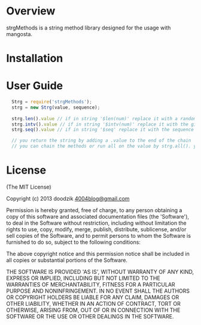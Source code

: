 # Overview

  strgMethods is a string method library designed for the usage with mangosta.

# Installation

# User Guide
```javascript
  Strg = require('strgMethods');
  strg = new Strg(value, sequence);
  
  strg.len().value // if in string '$len(num)' replace it with a random string of num chars
  strg.intv().value // if in string '$intv(num)' replace it with the given sequence multiplied buy num
  strg.seq().value // if in string '$seq' replace it with the sequence provided

  // you return the string by adding a .value to the end of the chain
  // you can chain the methods or run all on the value by strg.all(). you dont need to add a .value to the end
```
# License

(The MIT License)

Copyright (c) 2013 doodzik <4004blog@gmail.com>

Permission is hereby granted, free of charge, to any person obtaining a copy of this software and associated documentation files (the 'Software'), to deal in the Software without restriction, including without limitation the rights to use, copy, modify, merge, publish, distribute, sublicense, and/or sell copies of the Software, and to permit persons to whom the Software is furnished to do so, subject to the following conditions:

The above copyright notice and this permission notice shall be included in all copies or substantial portions of the Software.

THE SOFTWARE IS PROVIDED 'AS IS', WITHOUT WARRANTY OF ANY KIND, EXPRESS OR IMPLIED, INCLUDING BUT NOT LIMITED TO THE WARRANTIES OF MERCHANTABILITY, FITNESS FOR A PARTICULAR PURPOSE AND NONINFRINGEMENT. IN NO EVENT SHALL THE AUTHORS OR COPYRIGHT HOLDERS BE LIABLE FOR ANY CLAIM, DAMAGES OR OTHER LIABILITY, WHETHER IN AN ACTION OF CONTRACT, TORT OR OTHERWISE, ARISING FROM, OUT OF OR IN CONNECTION WITH THE SOFTWARE OR THE USE OR OTHER DEALINGS IN THE SOFTWARE.
